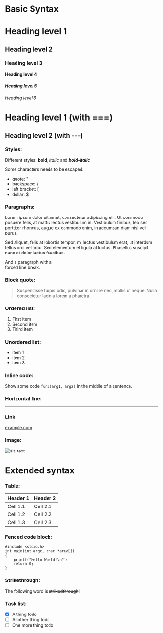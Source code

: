 # **Basic Syntax**

# Heading level 1
## Heading level 2
### Heading level 3
#### Heading level 4
##### Heading level 5
###### Heading level 6

Heading level 1 (with ===)
===

Heading level 2 (with ---)
---

### Styles:

Different styles: **bold**, *italic* and ***bold-italic***

Some characters needs to be escaped:
* quote: "
* backspace: \
* left bracket: [
* dollar: $

### Paragraphs:

Lorem ipsum dolor sit amet, consectetur adipiscing elit. Ut commodo posuere
felis, at mattis lectus vestibulum in. Vestibulum finibus, leo sed porttitor
rhoncus, augue ex commodo enim, in accumsan diam nisl vel purus.

Sed aliquet, felis at lobortis tempor, mi lectus vestibulum erat, ut interdum
tellus orci vel arcu. Sed elementum et ligula at luctus. Phasellus suscipit
nunc et dolor luctus faucibus.

And a paragraph with a<br>
forced line break.

### Block quote:

> Suspendisse turpis odio, pulvinar in ornare nec, mollis ut neque. Nulla
> consectetur lacinia lorem a pharetra.

### Ordered list:

1. First item
2. Second item
3. Third item

### Unordered list:

- item 1
- item 2
- item 3

### Inline code:

Show some code `func(arg1, arg2)` in the middle of a sentence.

### Horizontal line:

---

### Link:

[example.com](https://example.com)

### Image:

![alt. text](image.jpg)

# **Extended syntax**

### Table:

| Header 1 | Header 2 |
| -------- | -------- |
| Cell 1.1 | Cell 2.1 |
| Cell 1.2 | Cell 2.2 |
| Cell 1.3 | Cell 2.3 |

### Fenced code block:

```
#include <stdio.h>
int main(int argc, char *argv[])
{
    printf("Hello World!\n");
    return 0;
}
```

### Strikethrough:

The following word is ~~strikedthrough~~!

### Task list:
- [x] A thing todo
- [ ] Another thing todo
- [ ] One more thing todo

